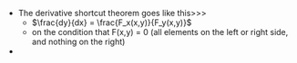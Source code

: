 - The derivative shortcut theorem goes like this>>>
    - $\frac{dy}{dx} = \frac{F_x(x,y)}{F_y(x,y)}$ 
    - on the condition that F(x,y) = 0 (all elements on the left or right side, and nothing on the right)
- 
